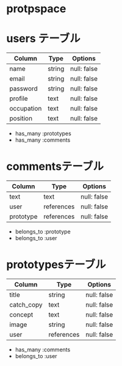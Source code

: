 # protpspace

# users テーブル

| Column      | Type   | Options     |
| ----------- | ------ | ----------- |
| name        | string | null: false |
| email       | string | null: false |
| password    | string | null: false |
| profile     | text   | null: false |
| occupation  | text   | null: false |
| position    | text   | null: false |

- has_many :prototypes
- has_many :comments

# commentsテーブル

| Column    | Type       | Options     |
| --------- | ---------- | ----------- |
| text      | text       | null: false |
| user      | references | null: false |
| prototype | references | null: false |

- belongs_to :prototype
- belongs_to :user


# prototypesテーブル

| Column        | Type       | Options     |
| ------------- | ---------- | ----------- |
| title         | string     | null: false |
| catch_copy    | text       | null: false |
| concept       | text       | null: false |
| image         | string     | null: false |
| user          | references | null: false |

- has_many :comments
- belongs_to :user